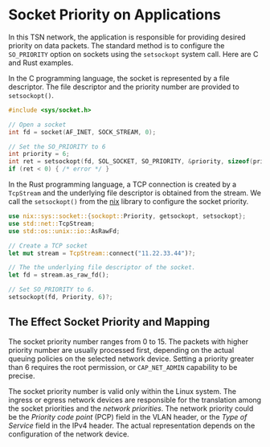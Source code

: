 # Socket Priority on Applications

In this TSN network, the application is responsible for providing
desired priority on data packets. The standard method is to configure
the `SO_PRIORITY` option on sockets using the `setsockopt` system
call. Here are C and Rust examples.

In the C programming language, the socket is represented by a file
descriptor. The file descriptor and the priority number are provided
to `setsockopt()`.


```c
#include <sys/socket.h>

// Open a socket
int fd = socket(AF_INET, SOCK_STREAM, 0);

// Set the SO_PRIORITY to 6
int priority = 6;
int ret = setsockopt(fd, SOL_SOCKET, SO_PRIORITY, &priority, sizeof(priority));
if (ret < 0) { /* error */ }
```

In the Rust programming language, a TCP connection is created by a
`TcpStream` and the underlying file descriptor is obtained from the
stream. We call the `setsockopt()` from the
[nix](https://crates.io/crates/nix) library to configure the socket
priority.

```rust
use nix::sys::socket::{sockopt::Priority, getsockopt, setsockopt};
use std::net::TcpStream;
use std::os::unix::io::AsRawFd;

// Create a TCP socket
let mut stream = TcpStream::connect("11.22.33.44")?;

// The the underlying file descriptor of the socket.
let fd = stream.as_raw_fd();

// Set SO_PRIORITY to 6.
setsockopt(fd, Priority, 6)?;
```


## The Effect Socket Priority and Mapping

The socket priority number ranges from 0 to 15. The packets with
higher priority number are usually processed first, depending on the
actual queuing policies on the selected network device. Setting a
priority greater than 6 requires the root permission, or
`CAP_NET_ADMIN` capability to be precise.

The socket priority number is valid only within the Linux system. The
ingress or egress network devices are responsible for the translation
among the socket priorities and the _network priorities_. The network
priority could be the _Priority code point_ (PCP) field in the VLAN
header, or the _Type of Service_ field in the IPv4 header. The actual
representation depends on the configuration of the network device.
